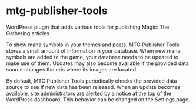 # mtg-publisher-tools
WordPress plugin that adds various tools for publishing Magic: The Gathering articles

To show mana symbols in your themes and posts, MTG Publisher Tools stores a small amount of information in your database. When new mana symbols are added to the game, your database needs to be updated to make use of them. Updates may also become available if the provided data source changes the uris where its images are located.

By default, MTG Publisher Tools periodically checks the provided data source to see if new data has been released. When an update becomes available, site administrators are alerted by a notice at the top of the WordPress dashboard. This behavior can be changed on the Settings page.